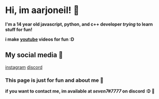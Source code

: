 # Hi, im aarjoneil! 	:ghost:

**I'm a 14 year old javascript, python, and c++ developer _trying_ to learn stuff for fun!**

**i make [youtube](https://www.youtube.com/channel/UCFX5fnpSFevm-38n4tRmPHw/videos) videos for fun :D**

## My social media 	:ghost:

[instagram](https://www.instagram.com/aarjoneil/)
[discord](https://discord.gg/AnVEhnNCVM)

### This page is just for fun and about me 	:ghost:

**if you want to contact me, im available at _seven7#7777_ on discord :D** 	:ghost:
